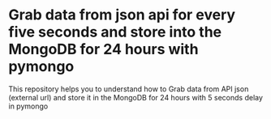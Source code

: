 # Grab data from json api for every five seconds and store into the MongoDB for 24 hours with pymongo
This repository helps you to understand how to  Grab data from API json (external url) and store it in the MongoDB for 24 hours with 5 seconds delay in pymongo
